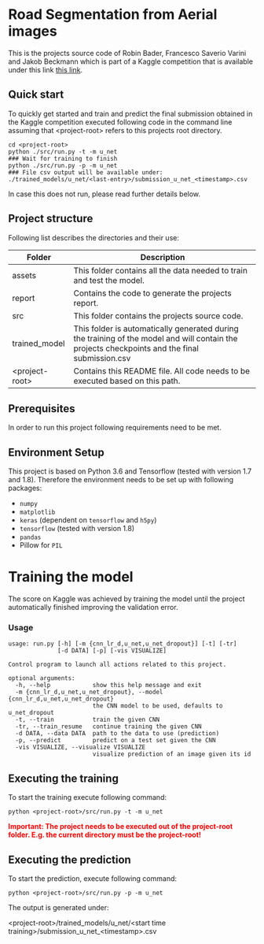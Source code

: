 # Road Segmentation from Aerial images

This is the projects source code of Robin Bader, Francesco Saverio Varini and Jakob Beckmann which is part of a Kaggle competition that is available under this link [this link](https://www.kaggle.com/c/cil-road-segmentation-2018/).

## Quick start

To quickly get started and train and predict the final submission obtained in the Kaggle competition executed following code in the command line assuming that \<project-root>  refers to this projects root directory.

```
cd <project-root>
python ./src/run.py -t -m u_net
### Wait for training to finish
python ./src/run.py -p -m u_net
### File csv output will be available under: ./trained_models/u_net/<last-entry>/submission_u_net_<timestamp>.csv
```

In case this does not run, please read further details below.

## Project structure

Following list describes the directories and their use:

| Folder          | Description                                                  |
| --------------- | ------------------------------------------------------------ |
| assets          | This folder contains all the data needed to train and test the model. |
| report          | Contains the code to generate the projects report.           |
| src             | This folder contains the projects source code.               |
| trained_model   | This folder is automatically generated during the training of the model and will contain the projects checkpoints and the final submission.csv |
| \<project-root> | Contains this README file. All code needs to be executed based on this path. |

## Prerequisites

In order to run this project following requirements need to be met.

## Environment Setup

This project is based on Python 3.6 and Tensorflow (tested with version 1.7 and 1.8). Therefore the environment needs to be set up with following packages:

- `numpy`
- `matplotlib`
- `keras` (dependent on `tensorflow` and `h5py`)
- `tensorflow` (tested with version 1.8)
- `pandas` 
- Pillow for `PIL`

# Training the model

The score on Kaggle was achieved by training the model until the project automatically finished improving the validation error.

### Usage
```
usage: run.py [-h] [-m {cnn_lr_d,u_net,u_net_dropout}] [-t] [-tr]
              [-d DATA] [-p] [-vis VISUALIZE]

Control program to launch all actions related to this project.

optional arguments:
  -h, --help            show this help message and exit
  -m {cnn_lr_d,u_net,u_net_dropout}, --model {cnn_lr_d,u_net,u_net_dropout}
                        the CNN model to be used, defaults to u_net_dropout
  -t, --train           train the given CNN
  -tr, --train_resume   continue training the given CNN
  -d DATA, --data DATA  path to the data to use (prediction)
  -p, --predict         predict on a test set given the CNN
  -vis VISUALIZE, --visualize VISUALIZE
                        visualize prediction of an image given its id
```

## Executing the training

To start the training execute following command:

``` python <project-root>/src/run.py -t -m u_net  ``` 

**<span style="color:red">Important: The project needs to be executed out of the project-root folder. E.g. the current directory must be the project-root!</span>**

## Executing the prediction

To start the prediction, execute following command:

``` python <project-root>/src/run.py -p -m u_net ```

The output is generated under:

\<project-root>/trained_models/u_net/\<start time training>/submission_u_net_\<timestamp>.csv